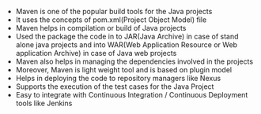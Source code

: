 * Maven is one of the popular build tools for the Java projects
* It uses the concepts of pom.xml(Project Object Model) file
* Maven helps in compilation or build of Java projects
* Used the package the code in to JAR(Java Archive) in case of stand alone java projects and into WAR(Web Application Resource or Web application Archive) in case of Java web projects
* Maven also helps in managing the dependencies involved in the projects
* Moreover, Maven is light weight tool and is based on plugin model
* Helps in deploying the code to repository managers like Nexus
* Supports the execution of the test cases for the Java Project
* Easy to integrate with Continuous Integration / Continuous Deployment tools like Jenkins
